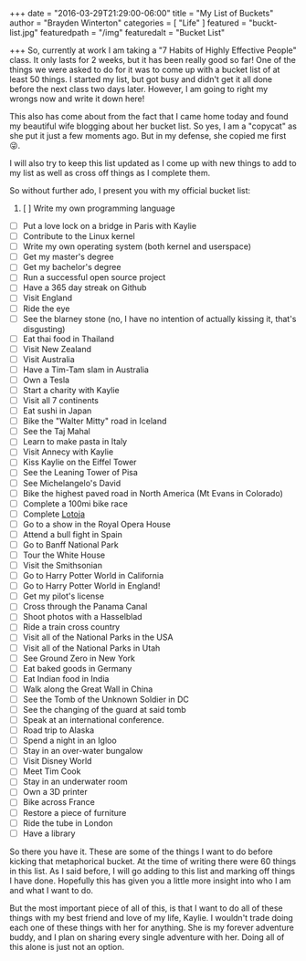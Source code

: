 +++
date = "2016-03-29T21:29:00-06:00"
title = "My List of Buckets"
author = "Brayden Winterton"
categories = [ "Life" ]
featured = "buckt-list.jpg"
featuredpath = "/img"
featuredalt = "Bucket List"

+++
So, currently at work I am taking a "7 Habits of Highly Effective People" class. It only lasts for 2 weeks, but it has been really good so far! One of the things we were asked to do for it was to come up with a bucket list of at least 50 things. I started my list, but got busy and didn't get it all done before the next class two days later. However, I am going to right my wrongs now and write it down here! 

This also has come about from the fact that I came home today and found my beautiful wife blogging about her bucket list. So yes, I am a "copycat" as she put it just a few moments ago. But in my defense, she copied me first :stuck_out_tongue_winking_eye:.

I will also try to keep this list updated as I come up with new things to add to my list as well as cross off things as I complete them. 

So without further ado, I present you with my official bucket list: 

1. [ ] Write my own programming language
- [ ] Put a love lock on a bridge in Paris with Kaylie
- [ ] Contribute to the Linux kernel
- [ ] Write my own operating system (both kernel and userspace)
- [ ] Get my master's degree
- [ ] Get my bachelor's degree
- [ ] Run a successful open source project
- [ ] Have a 365 day streak on Github
- [ ] Visit England
- [ ] Ride the eye
- [ ] See the blarney stone (no, I have no intention of actually kissing it, that's disgusting)
- [ ] Eat thai food in Thailand
- [ ] Visit New Zealand
- [ ] Visit Australia
- [ ] Have a Tim-Tam slam in Australia
- [ ] Own a Tesla
- [ ] Start a charity with Kaylie
- [ ] Visit all 7 continents
- [ ] Eat sushi in Japan
- [ ] Bike the "Walter Mitty" road in Iceland
- [ ] See the Taj Mahal
- [ ] Learn to make pasta in Italy
- [ ] Visit Annecy with Kaylie
- [ ] Kiss Kaylie on the Eiffel Tower
- [ ] See the Leaning Tower of Pisa
- [ ] See Michelangelo's David
- [ ] Bike the highest paved road in North America (Mt Evans in Colorado)
- [ ] Complete a 100mi bike race
- [ ] Complete [Lotoja](http://www.lotojaclassic.com/)
- [ ] Go to a show in the Royal Opera House
- [ ] Attend a bull fight in Spain
- [ ] Go to Banff National Park
- [ ] Tour the White House
- [ ] Visit the Smithsonian
- [ ] Go to Harry Potter World in California
- [ ] Go to Harry Potter World in England!
- [ ] Get my pilot's license
- [ ] Cross through the Panama Canal
- [ ] Shoot photos with a Hasselblad 
- [ ] Ride a train cross country
- [ ] Visit all of the National Parks in the USA
- [ ] Visit all of the National Parks in Utah
- [ ] See Ground Zero in New York
- [ ] Eat baked goods in Germany
- [ ] Eat Indian food in India
- [ ] Walk along the Great Wall in China
- [ ] See the Tomb of the Unknown Soldier in DC
- [ ] See the changing of the guard at said tomb
- [ ] Speak at an international conference. 
- [ ] Road trip to Alaska
- [ ] Spend a night in an Igloo
- [ ] Stay in an over-water bungalow
- [ ] Visit Disney World
- [ ] Meet Tim Cook
- [ ] Stay in an underwater room
- [ ] Own a 3D printer
- [ ] Bike across France
- [ ] Restore a piece of furniture
- [ ] Ride the tube in London
- [ ] Have a library

So there you have it. These are some of the things I want to do before kicking that metaphorical bucket. At the time of writing there were 60 things in this list. As I said before, I will go adding to this list and marking off things I have done. Hopefully this has given you a little more insight into who I am and what I want to do. 

But the most important piece of all of this, is that I want to do all of these things with my best friend and love of my life, Kaylie. I wouldn't trade doing each one of these things with her for anything. She is my forever adventure buddy, and I plan on sharing every single adventure with her. Doing all of this alone is just not an option. 

